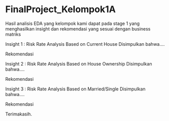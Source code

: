 # FinalProject_Kelompok1A

Hasil analisis EDA yang kelompok kami dapat pada stage 1 yang menghasilkan insight dan rekomendasi yang sesuai dengan business matriks

Insight 1 : Risk Rate Analysis Based on Current House
Disimpulkan bahwa....


Rekomendasi


Insight 2 : Risk Rate Analysis Based on House Ownership
Disimpulkan bahwa....


Rekomendasi


Insight 3 : Risk Rate Analysis Based on Married/Single
Disimpulkan bahwa....


Rekomendasi



Terimakasih.